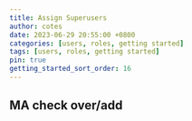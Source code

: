 ```yaml
---
title: Assign Superusers
author: cotes
date: 2023-06-29 20:55:00 +0800
categories: [users, roles, getting started]
tags: [users, roles, getting started]
pin: true
getting_started_sort_order: 16
---
```


## MA check over/add
